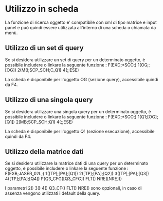 # Utilizzo in scheda

La funzione di ricerca oggetto e' compatibile con xml di tipo matrice e input panel e può quindi
essere utilizzata all'interno di una scheda o chiamata da menù.

## Utilizzo di un set di query
Se si desidera utilizzare un set di query per un determinato oggetto, è possibile includere
o linkare la seguente funzione : 
F(EXD;*SCO;) 1(OG;;[OG]) 2(MB;SCP_SCH;C_Q1) 4(;;ESE)

La scheda è disponibile per l'oggetto OG (sezione query), accessibile quindi da F4.

## Utilizzo di una singola query
Se si desidera utilizzare una singola query per un determinato oggetto, è possibile includere
o linkare la seguente funzione : 
F(EXD;*SCO;) 1(Q1;[OG];[Q1]) 2(MB;SCP_SCH;Q1) 4(;;ESE)

La scheda è disponibile per l'oggetto Q1 (sezione esecuzione), accessibile quindi da F4.

## Utilizzo della matrice dati
Se si desidera utilizzare la matrice dati di una query per un determinato oggetto,
è possibile includere o linkare la seguente funzione : 
F(EXB;JASER_02L;) 1([TP];[PA];[Q1]) 2([TP];[PA];[Q2]) 3([TP];[PA];[Q3]) 4([TP];[PA];[Q4])
P(Q3_CFG([Q3_CFG]) FLT() NRE([NRE]))

I parametri 2() 3() 4() Q3_CF() FLT() NRE() sono opzionali, in caso di assenza vengono utilizzati
i default della query.
